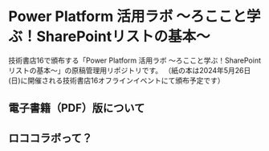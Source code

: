 # Power Platform 活用ラボ ～ろここと学ぶ！SharePointリストの基本～

技術書店16で頒布する「Power Platform 活用ラボ ～ろここと学ぶ！SharePointリストの基本～」の原稿管理用リポジトリです。
（紙の本は2024年5月26日(日)に開催される技術書店16オフラインイベントにて頒布予定です）

## 電子書籍（PDF）版について

## ロココラボって？